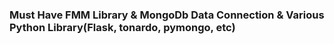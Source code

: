 ### Must Have FMM Library & MongoDb Data Connection & Various Python Library(Flask, tonardo, pymongo, etc)
